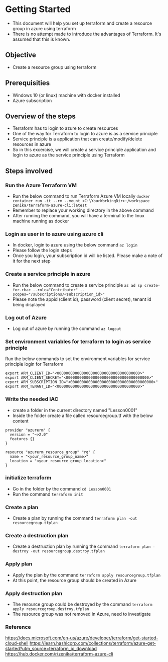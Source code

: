 # Getting Started
* This document will help you set up terraform and create a resource group in azure using terraform
* There is no attempt made to introduce the advantages of Terraform. It's assumed that this is known.

## Objective
* Create a resource group using terraform

## Prerequisities
* Windows 10 (or linux) machine with docker installed
* Azure subscription

## Overview of the steps
* Terraform has to login to azure to create resources
* One of the way for Terraform to login to azure is as a service principle
* Service principle is a application that can create/modify/delete resources in azure
* So in this excercise, we will create a service principle application and login to azure as the service principle using Terraform

## Steps involved

### Run the Azure Terraform VM
* Run the below command to run Terraform Azure VM locally
`docker container run -it --rm --mount <C:\YourWorkingDir>:/workspace zenika/terraform-azure-cli:latest`
* Remember to replace your working directory in the above command
* After running the command, you will have a terminal to the linux machine running as docker

### Login as user in to azure using azure cli
* In docker, login to azure using the below command
`az login`
* Please follow the login steps
* Once you login, your subscription id will be listed. Please make a note of it for the next step

### Create a service principle in azure
* Run the below command to create a service principle
`az ad sp create-for-rbac --role="Contributor" --scopes="/subscriptions/<subscription_id>"`
* Please note the appid (client id), password (client secret), tenant id being displayed

### Log out of Azure
* Log out of azure by running the command `az logout`

### Set environment variables for terraform to login as service principle
Run the below commands to set the environment variables for service principle login for Terraform
```
export ARM_CLIENT_ID="<0000000000000000000000000000000000000>"
export ARM_CLIENT_SECRET="<0000000000000000000000000000000000000>"
export ARM_SUBSCRIPTION_ID="<0000000000000000000000000000000000000>"
export ARM_TENANT_ID="<0000000000000000000000000000000000000>"
```

### Write the needed IAC
* create a folder in the current directory named "Lesson0001"
* Inside the folder create a file called resourcegroup.tf with the below content
```
provider "azurerm" {
  version = "~>2.0"
  features {}
}

resource "azurerm_resource_group" "rg" {
  name = "<your_resource_group_name>"
  location = "<your_resource_group_location>"
}

```

### initialize terraform
* Go in the folder by the command `cd Lesson0001`
* Run the command `terraform init`

### Create a plan
* Create a plan by running the command `terraform plan -out resourcegroup.tfplan`

### Create a destruction plan
* Create a destruction plan by running the command `terraform plan -destroy -out resourcegroup.destroy.tfplan`

### Apply plan
* Apply the plan by the command `terraform apply resourcegroup.tfplan`
* At this point, the resource group should be created in Azure

### Apply destruction plan
* The resource group could be destroyed by the command `terraform apply resourcegroup.destroy.tfplan`
* The resource group was not removed in Azure, need to investigate

### Reference
https://docs.microsoft.com/en-us/azure/developer/terraform/get-started-cloud-shell
https://learn.hashicorp.com/collections/terraform/azure-get-started?utm_source=terraform_io_download
https://hub.docker.com/r/zenika/terraform-azure-cli






